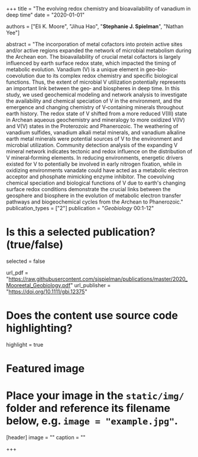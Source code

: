 +++
title = "The evolving redox chemistry and bioavailability of vanadium in deep time"
date = "2020-01-01"

authors = ["Eli K. Moore", "Jihua Hao", "**Stephanie J. Spielman**", "Nathan Yee"]

abstract = "The incorporation of metal cofactors into protein active sites and/or active regions expanded the network of microbial metabolism during the Archean eon. The bioavailability of crucial metal cofactors is largely influenced by earth surface redox state, which impacted the timing of metabolic evolution. Vanadium (V) is a unique element in geo–bio‐coevolution due to its complex redox chemistry and specific biological functions. Thus, the extent of microbial V utilization potentially represents an important link between the geo‐ and biospheres in deep time. In this study, we used geochemical modeling and network analysis to investigate the availability and chemical speciation of V in the environment, and the emergence and changing chemistry of V‐containing minerals throughout earth history. The redox state of V shifted from a more reduced V(III) state in Archean aqueous geochemistry and mineralogy to more oxidized V(IV) and V(V) states in the Proterozoic and Phanerozoic. The weathering of vanadium sulfides, vanadium alkali metal minerals, and vanadium alkaline earth metal minerals were potential sources of V to the environment and microbial utilization. Community detection analysis of the expanding V mineral network indicates tectonic and redox influence on the distribution of V mineral‐forming elements. In reducing environments, energetic drivers existed for V to potentially be involved in early nitrogen fixation, while in oxidizing environments vanadate could have acted as a metabolic electron acceptor and phosphate mimicking enzyme inhibitor. The coevolving chemical speciation and biological functions of V due to earth's changing surface redox conditions demonstrate the crucial links between the geosphere and biosphere in the evolution of metabolic electron transfer pathways and biogeochemical cycles from the Archean to Phanerozoic."
publication_types = ["2"]
publication = "*Geobiology* 00:1-12"

# Is this a selected publication? (true/false)
selected = false



url_pdf = "https://raw.githubusercontent.com/sjspielman/publications/master/2020_Mooreetal_Geobiology.pdf"
url_publisher = "https://doi.org/10.1111/gbi.12375"

# Does the content use source code highlighting?
highlight = true

# Featured image
# Place your image in the `static/img/` folder and reference its filename below, e.g. `image = "example.jpg"`.
[header]
image = ""
caption = ""


+++